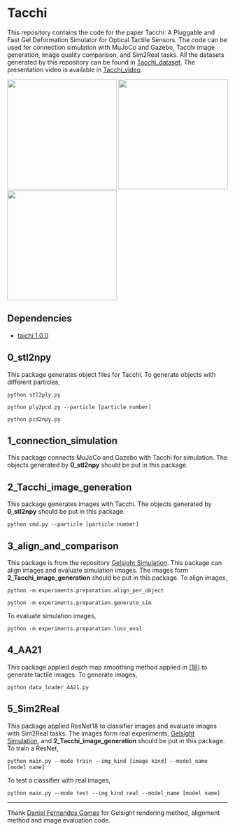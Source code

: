 # Tacchi

This repository contains the code for the paper Tacchi: A Pluggable and Fast Gel Deformation Simulator for Optical Tactile Sensors. The code can be used for connection simulation with MuJoCo and Gazebo, Tacchi image generation, image quality comparison, and Sim2Real tasks. All the datasets generated by this repository can be found in [Tacchi_dataset](https://drive.google.com/drive/folders/1i83U_u2WEcEt4axol884JlPwI7MEZ6BS?usp=sharing). The presentation video is available in [Tacchi_video](https://drive.google.com/file/d/1dUDufy1mBJjZrX9N1kLRwV8a8PRwvDlO/view?usp=sharing).

<img src="https://github.com/zixichen007115/Tacchi/blob/main/gif/Tacchi.gif" height="250px"> <img src="https://github.com/zixichen007115/Tacchi/blob/main/gif/MuJoCo.gif" height="250px"> <img src="https://github.com/zixichen007115/Tacchi/blob/main/gif/images.gif" height="250px"> 

## Dependencies
* [taichi 1.0.0](https://github.com/taichi-dev/taichi/releases/tag/v1.0.0)

## 0_stl2npy
This package generates object files for Tacchi. To generate objects with different particles,

`python stl2ply.py`

`python ply2pcd.py --particle [particle number]`

`python pcd2npy.py`

## 1_connection_simulation
This package connects MuJoCo and Gazebo with Tacchi for simulation. The objects generated by **0_stl2npy** should be put in this package.

## 2_Tacchi_image_generation
This package generates images with Tacchi. The objects generated by **0_stl2npy** should be put in this package.

`python cmd.py --particle [particle number]`

## 3_align_and_comparison
This package is from the repository [Gelsight Simulation](https://github.com/danfergo/gelsight_simulation). This package can align images and evaluate simulation images. The images form **2_Tacchi_image_generation** should be put in this package. To align images,  

`python -m experiments.preparation.align_per_object`

`python -m experiments.preparation.generate_sim`

To evaluate simulation images, 

`python -m experiments.preparation.loss_eval`

## 4_AA21
This package applied depth map smoothing method applied in [[18]](https://ieeexplore.ieee.org/abstract/document/9561122) to generate tactile images. To generate images,

`python data_loader_AA21.py`

## 5_Sim2Real
This package applied ResNet18 to classifier images and evaluate images with Sim2Real tasks. The images form real experiments, [Gelsight Simulation](https://github.com/danfergo/gelsight_simulation), and **2_Tacchi_image_generation** should be put in this package. To train a ResNet, 

`python main.py --mode train --img_kind [image kind] --model_name [model name]`

To test a classifier with real images, 

`python main.py --mode test --img_kind real --model_name [model name]`

---

Thank [Daniel Fernandes Gomes](https://github.com/danfergo) for Gelsight rendering method, alignment method and image evaluation code.
